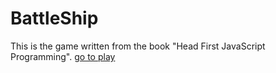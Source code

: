 # BattleShip
This is the game written from the book "Head First JavaScript Programming". [go to play](https://dariavorom.github.io/BattleShip/)
